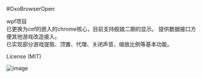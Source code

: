 #OxoBrowserOpen

wpf项目  
已更换为cef的嵌入的chrome核心，目前支持舰娘二期的显示。
提供数据接口方便其他游戏改造接入。  
已实现部分游戏提取、顶置、代理、关闭声音、缩放比例等基本功能。  

License (MIT)  

![image](https://github.com/aiqinxuancai/OxoBrowser/raw/master/img/oxo.png)




